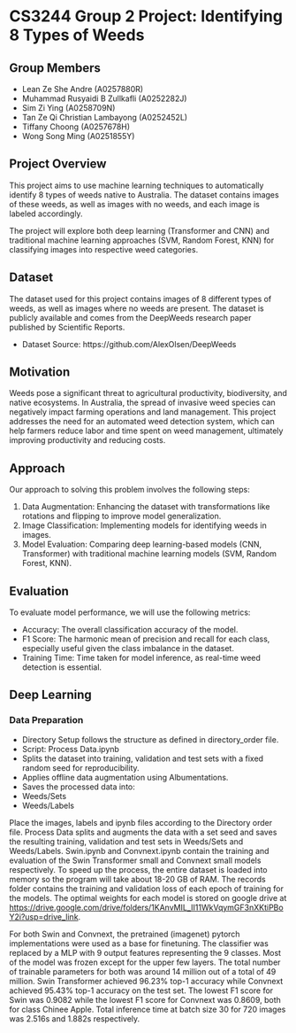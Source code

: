 # CS3244 Group 2 Project: Identifying 8 Types of Weeds

## Group Members
<ul>
  <li> Lean Ze She Andre (A0257880R) </li>
  <li> Muhammad Rusyaidi B Zullkafli (A0252282J) </li>
  <li> Sim Zi Ying (A0258709N) </li>
  <li> Tan Ze Qi Christian Lambayong (A0252452L) </li>
  <li> Tiffany Choong (A0257678H) </li>
  <li> Wong Song Ming (A0251855Y) </li>
</ul>


## Project Overview
This project aims to use machine learning techniques to automatically identify 8 types of weeds native to Australia. The dataset contains images of these weeds, as well as images with no weeds, and each image is labeled accordingly. <br>

The project will explore both deep learning (Transformer and CNN) and traditional machine learning approaches (SVM, Random Forest, KNN) for classifying images into respective weed categories.

## Dataset
The dataset used for this project contains images of 8 different types of weeds, as well as images where no weeds are present. The dataset is publicly available and comes from the DeepWeeds research paper published by Scientific Reports. <br>

<ul>
  <li> Dataset Source: https://github.com/AlexOlsen/DeepWeeds </li>
</ul>

## Motivation
Weeds pose a significant threat to agricultural productivity, biodiversity, and native ecosystems. In Australia, the spread of invasive weed species can negatively impact farming operations and land management. This project addresses the need for an automated weed detection system, which can help farmers reduce labor and time spent on weed management, ultimately improving productivity and reducing costs.

## Approach
Our approach to solving this problem involves the following steps:
<ol>
  <li> Data Augmentation: Enhancing the dataset with transformations like rotations and flipping to improve model generalization. </li>
  <li> Image Classification: Implementing models for identifying weeds in images. </li>
  <li> Model Evaluation: Comparing deep learning-based models (CNN, Transformer) with traditional machine learning models (SVM, Random Forest, KNN). </li>
</ol>

## Evaluation
To evaluate model performance, we will use the following metrics:
<ul>
  <li> Accuracy: The overall classification accuracy of the model. </li>
  <li> F1 Score: The harmonic mean of precision and recall for each class, especially useful given the class imbalance in the dataset. </li>
  <li> Training Time: Time taken for model inference, as real-time weed detection is essential. </li>
</ul>

## Deep Learning
### Data Preparation
<ul>
  <li> Directory Setup follows the structure as defined in directory_order file. </li>
  <li> Script: Process Data.ipynb 
    <li> Splits the dataset into training, validation and test sets with a fixed random seed for reproducibility. </li>
    <li> Applies offline data augmentation using Albumentations. </li>
    <li> Saves the processed data into: 
      <li> Weeds/Sets </li>
      <li> Weeds/Labels </li>
    </li>
</li>
</ul>

Place the images, labels and ipynb files according to the Directory order file. Process Data splits and augments the data with a set seed and saves the resulting training, validation and test sets in Weeds/Sets and Weeds/Labels. Swin.ipynb and Convnext.ipynb contain the training and evaluation of the Swin Transformer small and Convnext small models respectively. To speed up the process, the entire dataset is loaded into memory so the program will take about 18-20 GB of RAM. The records folder contains the training and validation loss of each epoch of training for the models. The optimal weights for each model is stored on google drive at 
https://drive.google.com/drive/folders/1KAnvMIL_II11WkVqymGF3nXKtiPBoY2i?usp=drive_link.

For both Swin and Convnext, the pretrained (imagenet) pytorch implementations were used as a base for finetuning. The classifier was replaced by a MLP with 9 output features representing the 9 classes. Most of the model was frozen except for the upper few layers. The total number of trainable parameters for both was around 14 million out of a total of 49 million. Swin Transformer achieved 96.23% top-1 accuracy while Convnext achieved 95.43% top-1 accuracy on the test set. The lowest F1 score for Swin was 0.9082 while the lowest F1 score for Convnext was 0.8609, both for class Chinee Apple. Total inference time at batch size 30 for 720 images was 2.516s and 1.882s respectively.
